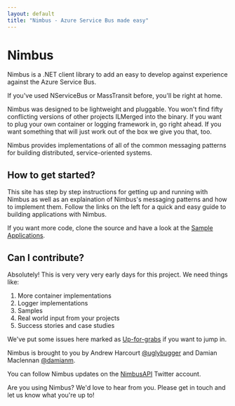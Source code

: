 ```yaml
---
layout: default
title: "Nimbus - Azure Service Bus made easy"
---
```


# Nimbus
Nimbus is a .NET client library to add an easy to develop against experience against the Azure Service Bus.

If you've used NServiceBus or MassTransit before, you'll be right at home.

Nimbus was designed to be lightweight and pluggable. You won't find fifty conflicting versions of other projects ILMerged into the binary. If you want to plug your own container or logging framework in, go right ahead. If you
want something that will just work out of the box we give you that, too.

Nimbus provides implementations of all of the common messaging patterns for building distributed, service-oriented systems.

## How to get started?

This site has step by step instructions for getting up and running with Nimbus as well as an explaination of Nimbus's messaging patterns and how to implement them. Follow the links on the left for a quick and easy guide to building applications with Nimbus.

If you want more code, clone the source and have a look at the [Sample Applications](https://github.com/NimbusAPI/Nimbus/tree/master/src/Samples).


## Can I contribute?
Absolutely! This is very very very early days for this project. We need things
like:

1.  More container implementations
1.  Logger implementations
1.  Samples
1.  Real world input from your projects
2.  Success stories and case studies

We've put some issues here marked as [Up-for-grabs](https://github.com/NimbusAPI/Nimbus/issues?labels=up-for-grabs&page=1&state=open) if you want to jump in.

Nimbus is brought to you by Andrew Harcourt [@uglybugger](http://twitter.com/uglybugger) and Damian Maclennan [@damianm](http://twitter.com/nimbusapi).

You can follow Nimbus updates on the [NimbusAPI](http://twitter.com/nimbusapi) Twitter account.

Are you using Nimbus? We'd love to hear from you. Please get in touch and let us know what you're up to!


